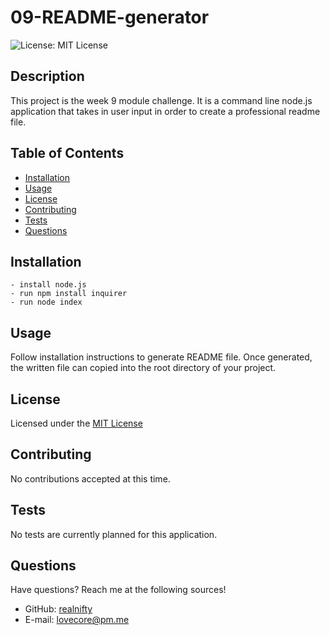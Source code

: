 # 09-README-generator

![License: MIT License](https://img.shields.io/badge/license-MIT-orange)
  
## Description

This project is the week 9 module challenge. It is a command line node.js application that takes in user input in order to create a professional readme file. 

## Table of Contents

- [Installation](#installation)
- [Usage](#usage)
- [License](#license)
- [Contributing](#contributing)
- [Tests](#tests)
- [Questions](#questions)

## Installation
```
- install node.js
- run npm install inquirer 
- run node index 
```

## Usage

Follow installation instructions to generate README file. Once generated, the written file can copied into the root directory of your project.

## License
    
Licensed under the [MIT License](https://spdx.org/licenses/MIT.html)

## Contributing

No contributions accepted at this time.

## Tests

No tests are currently planned for this application.

## Questions

Have questions? Reach me at the following sources!

* GitHub: [realnifty](https://github.com/realnifty)
* E-mail: lovecore@pm.me
